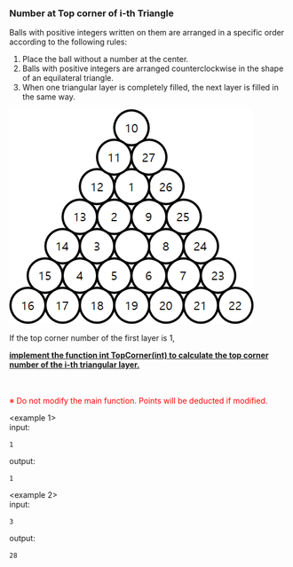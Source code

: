 ### Number at Top corner of i-th Triangle

Balls with positive integers written on them are arranged in a specific order according to the following rules:
1. Place the ball without a number at the center.
2. Balls with positive integers are arranged counterclockwise in the shape of an equilateral triangle.
3. When one triangular layer is completely filled, the next layer is filled in the same way.

![img.png](readme-asset/img.png)

If the top corner number of the first layer is 1,

<span style="font-weight: bold; text-decoration: underline;">
implement the function int TopCorner(int) to calculate the top corner number of the i-th triangular layer.
</span>


<br><br>
<span style="color: #f00">
※ Do not modify the main function. Points will be deducted if modified.
</span>


&lt;example 1&gt;  
input:
```
1
```

output:
```
1
```


&lt;example 2&gt;  
input:
```
3
```

output:
```
28
```